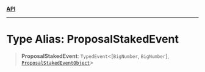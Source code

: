 [**API**](../../../README.md)

***

# Type Alias: ProposalStakedEvent

> **ProposalStakedEvent**: `TypedEvent`\<\[`BigNumber`, `BigNumber`\], [`ProposalStakedEventObject`](../interfaces/ProposalStakedEventObject.md)\>
